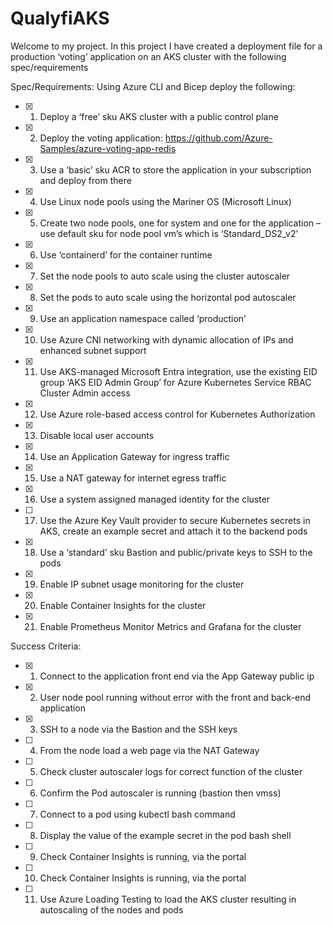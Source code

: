 # QualyfiAKS
Welcome to my project.
In this project I have created a deployment file for a production ‘voting’ application on an AKS cluster with the following spec/requirements

Spec/Requirements:
Using Azure CLI and Bicep deploy the following:

- [x] 1. Deploy a ‘free’ sku AKS cluster with a public control plane
- [x] 2. Deploy the voting application: https://github.com/Azure-Samples/azure-voting-app-redis
- [x] 3. Use a ‘basic’ sku ACR to store the application in your subscription and deploy from there
- [x] 4. Use Linux node pools using the Mariner OS (Microsoft Linux)
- [x] 5. Create two node pools, one for system and one for the application – use default sku for node pool vm’s which is ‘Standard_DS2_v2’
- [x] 6. Use ‘containerd’ for the container runtime
- [x] 7. Set the node pools to auto scale using the cluster autoscaler
- [x] 8. Set the pods to auto scale using the horizontal pod autoscaler
- [x] 9. Use an application namespace called ‘production’
- [x] 10. Use Azure CNI networking with dynamic allocation of IPs and enhanced subnet support
- [x] 11. Use AKS-managed Microsoft Entra integration, use the existing EID group ‘AKS EID Admin Group’ for Azure Kubernetes Service RBAC Cluster Admin access
- [x] 12. Use Azure role-based access control for Kubernetes Authorization
- [x] 13. Disable local user accounts 
- [x] 14. Use an Application Gateway for ingress traffic
- [x] 15. Use a NAT gateway for internet egress traffic
- [x] 16. Use a system assigned managed identity for the cluster
- [ ] 17. Use the Azure Key Vault provider to secure Kubernetes secrets in AKS, create an example secret and attach it to the backend pods
- [x] 18. Use a ‘standard’ sku Bastion and public/private keys to SSH to the pods
- [x] 19. Enable IP subnet usage monitoring for the cluster
- [x] 20. Enable Container Insights for the cluster
- [x] 21. Enable Prometheus Monitor Metrics and Grafana for the cluster

Success Criteria:

- [x] 1. Connect to the application front end via the App Gateway public ip
- [x] 2. User node pool running without error with the front and back-end application
- [x] 3. SSH to a node via the Bastion and the SSH keys
- [ ] 4. From the node load a web page via the NAT Gateway
- [ ] 5. Check cluster autoscaler logs for correct function of the cluster
- [ ] 6. Confirm the Pod autoscaler is running  (bastion then vmss)
- [ ] 7. Connect to a pod using kubectl bash command
- [ ] 8. Display the value of the example secret in the pod bash shell
- [ ] 9. Check Container Insights is running, via the portal
- [ ] 10. Check Container Insights is running, via the portal
- [ ] 11. Use Azure Loading Testing to load the AKS cluster resulting in autoscaling of the nodes and pods

